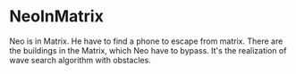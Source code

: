 # NeoInMatrix
Neo is in Matrix. He have to find a phone to escape from matrix.
There are the buildings in the Matrix, which Neo have to bypass.
It's the realization of wave search algorithm with obstacles.
